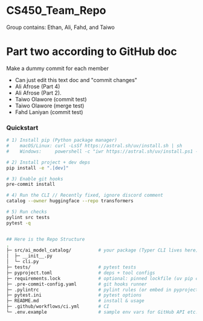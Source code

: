 # CS450_Team_Repo
Group contains: Ethan, Ali, Fahd, and Taiwo

# Part two according to GitHub doc
Make a dummy commit for each member
- Can just edit this text doc and "commit changes"
- Ali Afrose (Part 4)
- Ali Afrose (Part 2).
- Taiwo Olawore (commit test)
- Taiwo Olawore (merge test)
- Fahd Laniyan (commit test)

### Quickstart

```bash
# 1) Install pip (Python package manager)
#    macOS/Linux: curl -LsSf https://astral.sh/uv/install.sh | sh
#    Windows:     powershell -c "iwr https://astral.sh/uv/install.ps1 -useb | iex"

# 2) Install project + dev deps
pip install -e ".[dev]"

# 3) Enable git hooks
pre-commit install

# 4) Run the CLI // Recently fixed, ignore discord comment
catalog --owner huggingface --repo transformers

# 5) Run checks
pylint src tests
pytest -q


## Here is the Repo Structure
.
├─ src/ai_model_catalog/          # your package (Typer CLI lives here)
│  ├─ __init__.py
│  └─ cli.py
├─ tests/                         # pytest tests
├─ pyproject.toml                 # deps + tool configs
├─ requirements.lock              # optional: pinned lockfile (uv pip compile)
├─ .pre-commit-config.yaml        # git hooks runner
├─ .pylintrc                      # pylint rules (or embed in pyproject)
├─ pytest.ini                     # pytest options
├─ README.md                      # install & usage
├─ .github/workflows/ci.yml       # CI
└─ .env.example                   # sample env vars for GitHub API etc.

